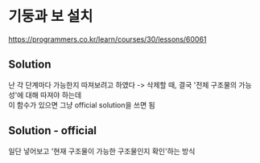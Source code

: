 # 기둥과 보 설치
https://programmers.co.kr/learn/courses/30/lessons/60061

## Solution
난 각 단계마다 가능한지 따져보려고 하였다
-> 삭제할 때, 결국 '전체 구조물의 가능성'에 대해 따져야 하는데  
이 함수가 있으면 그냥 official solution을 쓰면 됨

## Solution - official
일단 넣어보고 '현재 구조물이 가능한 구조물인지 확인'하는 방식